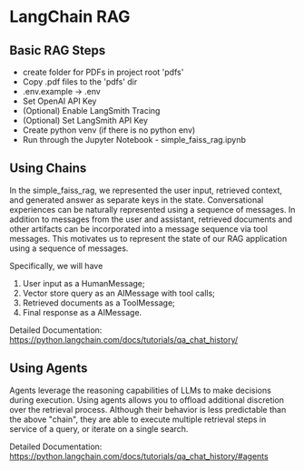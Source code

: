 # LangChain RAG

## Basic RAG Steps
* create folder for PDFs in project root 'pdfs'
* Copy .pdf files to the 'pdfs' dir
* .env.example -> .env
* Set OpenAI API Key
* (Optional) Enable LangSmith Tracing
* (Optional) Set LangSmith API Key
* Create python venv (if there is no python env)
* Run through the Jupyter Notebook - simple_faiss_rag.ipynb

## Using Chains

In the simple_faiss_rag, we represented the user input, 
retrieved context, and generated answer as separate keys in the state. 
Conversational experiences can be naturally represented using a sequence of messages. 
In addition to messages from the user and assistant, retrieved documents and other artifacts can be incorporated 
into a message sequence via tool messages. This motivates us to represent the state of our RAG application using 
a sequence of messages. 

Specifically, we will have

1. User input as a HumanMessage;
2. Vector store query as an AIMessage with tool calls;
3. Retrieved documents as a ToolMessage;
4. Final response as a AIMessage.

Detailed Documentation: https://python.langchain.com/docs/tutorials/qa_chat_history/

## Using Agents

Agents leverage the reasoning capabilities of LLMs to make decisions during execution. 
Using agents allows you to offload additional discretion over the retrieval process. 
Although their behavior is less predictable than the above "chain", 
they are able to execute multiple retrieval steps in service of a query, or iterate on a single search.

Detailed Documentation: https://python.langchain.com/docs/tutorials/qa_chat_history/#agents
